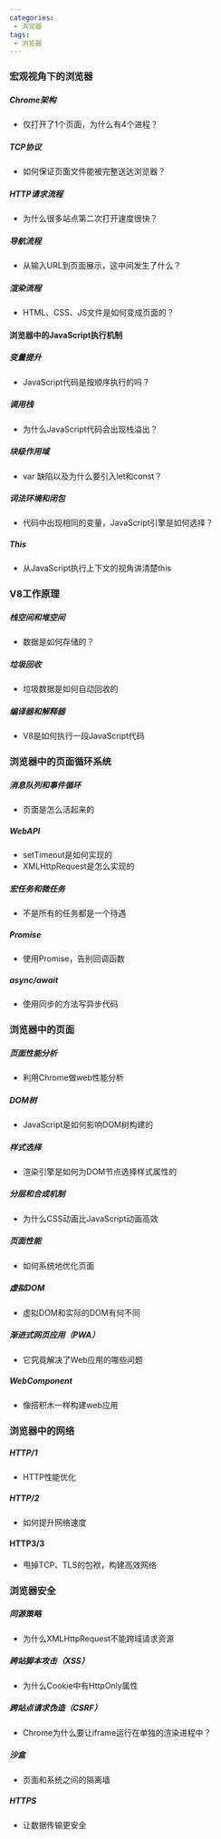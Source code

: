 ```yaml
---
categories:
 - 浏览器
tags:
 - 浏览器
---
```


### 宏观视角下的浏览器

##### Chrome架构

* 仅打开了1个页面，为什么有4个进程？

##### TCP协议

* 如何保证页面文件能被完整送达浏览器？

##### HTTP请求流程

* 为什么很多站点第二次打开速度很快？

##### 导航流程

* 从输入URL到页面展示，这中间发生了什么？

#####  渲染流程 

* HTML、CSS、JS文件是如何变成页面的？

#### 浏览器中的JavaScript执行机制

##### 变量提升

* JavaScript代码是按顺序执行的吗？

##### 调用栈

* 为什么JavaScript代码会出现栈溢出？

##### 块级作用域

* var 缺陷以及为什么要引入let和const？

##### 词法环境和闭包

* 代码中出现相同的变量，JavaScript引擎是如何选择？

##### This

* 从JavaScript执行上下文的视角讲清楚this

### V8工作原理

##### 栈空间和堆空间

* 数据是如何存储的？

##### 垃圾回收

* 垃圾数据是如何自动回收的

##### 编译器和解释器

* V8是如何执行一段JavaScript代码

### 浏览器中的页面循环系统

##### 消息队列和事件循环

* 页面是怎么活起来的

##### WebAPI

* setTimeout是如何实现的
* XMLHttpRequest是怎么实现的

##### 宏任务和微任务

* 不是所有的任务都是一个待遇

##### Promise

* 使用Promise，告别回调函数

##### async/await

* 使用同步的方法写异步代码

### 浏览器中的页面

##### 页面性能分析

* 利用Chrome做web性能分析

##### DOM树

* JavaScript是如何影响DOM树构建的

##### 样式选择

* 渲染引擎是如何为DOM节点选择样式属性的

##### 分层和合成机制

* 为什么CSS动画比JavaScript动画高效

##### 页面性能

* 如何系统地优化页面

##### 虚拟DOM

* 虚拟DOM和实际的DOM有何不同

##### 渐进式网页应用（PWA）

* 它究竟解决了Web应用的哪些问题

##### WebComponent

* 像搭积木一样构建web应用

### 浏览器中的网络

##### HTTP/1

* HTTP性能优化

##### HTTP/2

* 如何提升网络速度

#### HTTP3/3

* 甩掉TCP、TLS的包袱，构建高效网络

### 浏览器安全

##### 同源策略

* 为什么XMLHttpRequest不能跨域请求资源

##### 跨站脚本攻击（XSS）

* 为什么Cookie中有HttpOnly属性

##### 跨站点请求伪造（CSRF）

* Chrome为什么要让iframe运行在单独的渲染进程中？

##### 沙盒

* 页面和系统之间的隔离墙

##### HTTPS

* 让数据传输更安全
